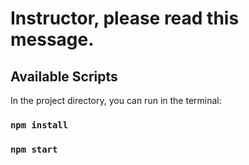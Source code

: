# Instructor, please read this message.


## Available Scripts

In the project directory, you can run in the terminal:

### `npm install`
### `npm start`

